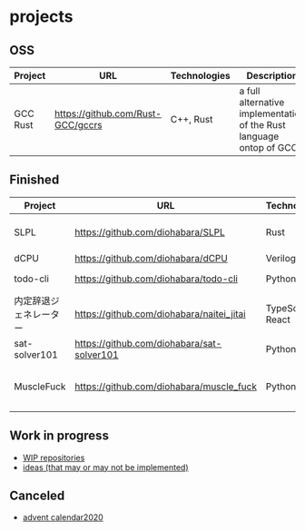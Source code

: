 # projects

## OSS

| Project | URL | Technologies | Description |
| - | - | - | - |
| GCC Rust | <https://github.com/Rust-GCC/gccrs> | C++, Rust | a full alternative implementation of the Rust language ontop of GCC |

## Finished

| Project | URL | Technologies | Description |
| - | - | - | - |
| SLPL | <https://github.com/diohabara/SLPL> | Rust | a simple programming language |
| dCPU | <https://github.com/diohabara/dCPU> | Verilog | a simple CPU |
| todo-cli | <https://github.com/diohabara/todo-cli> | Python | a simple CLI TODO app |
| 内定辞退ジェネレーター | <https://github.com/diohabara/naitei_jitai> | TypeScript, React | a tool to decline offers |
| sat-solver101 | <https://github.com/diohabara/sat-solver101> | Python | a toy sat solver |
| MuscleFuck | <https://github.com/diohabara/muscle_fuck> | Python | A system with which to exercise and programme |

## Work in progress

- [WIP repositories](https://github.com/diohabara?tab=repositories&q=topic%3Awip&type=&language=&sort=)
- [ideas (that may or may not be implemented)](https://github.com/diohabara/projects/issues/1)

## Canceled

- [advent calendar2020](https://diohabara.github.io/challenges/advent-calendar2020/)

